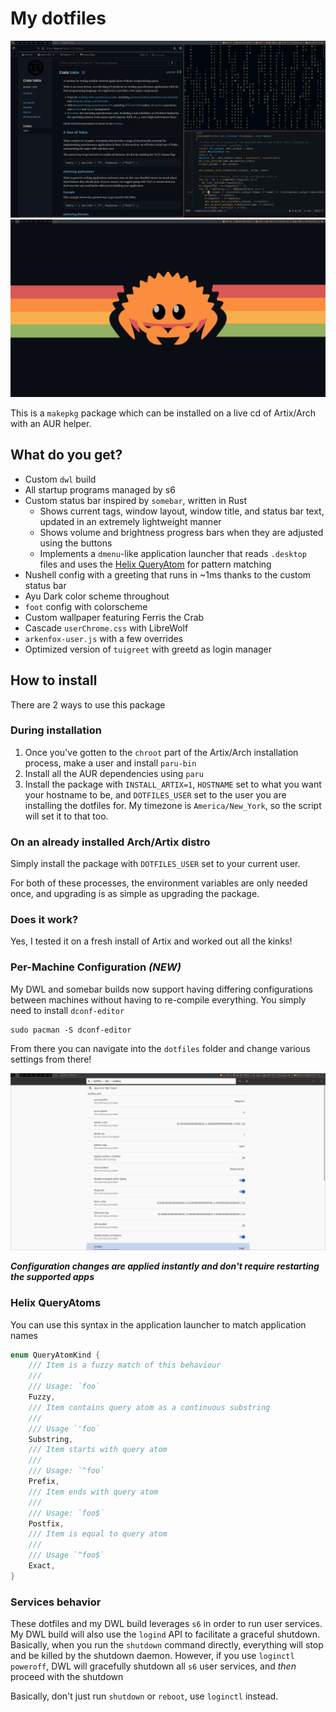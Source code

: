 # My dotfiles

![My desktop](screenshot.png)
![My desktop, empty](screenshot-desktop.png)

This is a `makepkg` package which can be installed on a live cd of Artix/Arch with an
AUR helper.

## What do you get?

- Custom `dwl` build
- All startup programs managed by s6
- Custom status bar inspired by `somebar`, written in Rust
  - Shows current tags, window layout, window title, and status bar text, updated in an extremely lightweight manner
  - Shows volume and brightness progress bars when they are adjusted using the buttons
  - Implements a `dmenu`-like application launcher that reads `.desktop` files and uses the [Helix QueryAtom](#helix-queryatoms) for pattern matching
- Nushell config with a greeting that runs in ~1ms thanks to the custom status bar
- Ayu Dark color scheme throughout
- `foot` config with colorscheme
- Custom wallpaper featuring Ferris the Crab
- Cascade `userChrome.css` with LibreWolf
- `arkenfox-user.js` with a few overrides
- Optimized version of `tuigreet` with greetd as login manager

## How to install
There are 2 ways to use this package

### During installation

1. Once you've gotten to the `chroot` part of the Artix/Arch installation process, make
a user and install `paru-bin`
2. Install all the AUR dependencies using `paru`
3. Install the package with `INSTALL_ARTIX=1`, `HOSTNAME` set to what you want your
hostname to be, and `DOTFILES_USER` set to the user you are installing the dotfiles
for. My timezone is `America/New_York`, so the script will set it to that too.

### On an already installed Arch/Artix distro

Simply install the package with `DOTFILES_USER` set to your current user.

For both of these processes, the environment variables are only needed once, and upgrading
is as simple as upgrading the package.

### Does it work?

Yes, I tested it on a fresh install of Artix and worked out all the kinks!

### Per-Machine Configuration *(NEW)*

My DWL and somebar builds now support having differing configurations between machines without
having to re-compile everything. You simply need to install `dconf-editor`

```shell
sudo pacman -S dconf-editor
```

From there you can navigate into the `dotfiles` folder and change various settings from there!

![dconf-editor demo](screenshot-dconf.png)

***Configuration changes are applied instantly and don't require restarting the supported apps***

### Helix QueryAtoms
You can use this syntax in the application launcher to match application names
```rust
enum QueryAtomKind {
    /// Item is a fuzzy match of this behaviour
    ///
    /// Usage: `foo`
    Fuzzy,
    /// Item contains query atom as a continuous substring
    ///
    /// Usage `'foo`
    Substring,
    /// Item starts with query atom
    ///
    /// Usage: `^foo`
    Prefix,
    /// Item ends with query atom
    ///
    /// Usage: `foo$`
    Postfix,
    /// Item is equal to query atom
    ///
    /// Usage `^foo$`
    Exact,
}
```

### Services behavior

These dotfiles and my DWL build leverages `s6` in order to run user services. My DWL build will also use the `logind` API to facilitate a graceful shutdown. Basically, when you run the `shutdown` command directly, everything will stop and be killed by the shutdown daemon. However, if you use `loginctl poweroff`, DWL will gracefully shutdown all `s6` user services, and *then* proceed with the shutdown

Basically, don't just run `shutdown` or `reboot`, use `loginctl` instead.